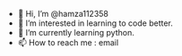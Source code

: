 - 👋 Hi, I’m @hamza112358
- 👀 I’m interested in learning to code better.
- 🌱 I’m currently learning python. 
- 📫 How to reach me : email

<!---
hamza112358/hamza112358 is a ✨ special ✨ repository because its `README.md` (this file) appears on your GitHub profile.
You can click the Preview link to take a look at your changes.
--->
